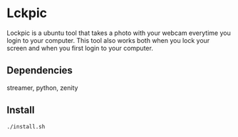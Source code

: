 Lckpic
=======

Lockpic is a ubuntu tool that takes a photo with your webcam everytime you login
to your computer. This tool also works both when you lock your screen and
when you first login to your computer.

Dependencies
------------
streamer, python, zenity

Install
-------

    ./install.sh 
